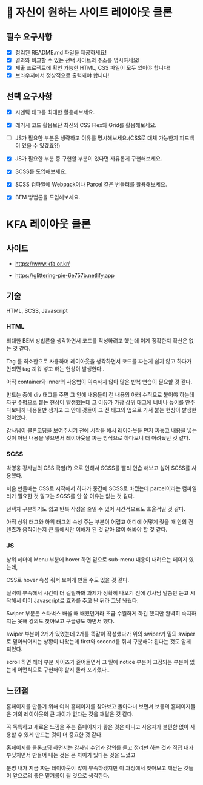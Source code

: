 # 📌 자신이 원하는 사이트 레이아웃 클론

## 필수 요구사항

- [x] 정리된 README.md 파일을 제공하세요!
- [x] 결과와 비교할 수 있는 선택 사이트의 주소를 명시하세요!
- [x] 제출 프로젝트에 확인 가능한 HTML, CSS 파일이 모두 있어야 합니다!
- [x] 브라우저에서 정상적으로 출력돼야 합니다!

## 선택 요구사항

- [x] 시멘틱 태그를 최대한 활용해보세요.
- [x] 레거시 코드 활용보단 최신의 CSS Flex와 Grid를 활용해보세요.
- [ ] JS가 필요한 부분은 생략하고 이유를 명시해보세요.(CSS로 대체 가능한지 피드백이 있을 수 있겠죠?!)
- [x] JS가 필요한 부분 중 구현할 부분이 있다면 자유롭게 구현해보세요.
- [x] SCSS를 도입해보세요.
- [x] SCSS 컴파일에 Webpack이나 Parcel 같은 번들러를 활용해보세요.
- [x] BEM 방법론을 도입해보세요.


# KFA 레이아웃 클론

## 사이트

- https://www.kfa.or.kr/

- https://glittering-pie-6e757b.netlify.app 

## 기술

HTML, SCSS, Javascript

### HTML

최대한 BEM 방법론을 생각하면서 코드를 작성하려고 했는데 이게 정확한지 확신은 없는 것 같다. 

Tag 를 최소한으로 사용하며 레이아웃을 생각하면서 코드를 짜는게 쉽지 않고 하다가 안되면 tag 끼워 넣고 하는 현상이 발생한다..

아직 container와 inner의 사용법이 익숙하지 않아 많은 반복 연습이 필요할 것 같다.

만드는 중에 div 태그를 주면 그 안에 내용들이 전 내용의 아래 수직으로 붙어야 하는데 자꾸 수평으로 붙는 현상이 
발생했는데 그 이유가 가장 상위 태그에 너비나 높이를 안주다보니까 내용물만 생기고 그 안에 것들이 그 전 태그의 옆으로 가서 붙는 현상이 발생한 것이었다.

강사님이 클론코딩을 보여주시기 전에 시작을 해서 레이아웃을 먼저 짜놓고 내용을 넣는 것이 아닌 내용을 넣으면서 레이아웃을 짜는 방식으로 하다보니 더 어려웠던 것 같다. 

### SCSS

박영웅 강사님의 CSS 극혐(?) 으로 인해서 SCSS를 빨리 연습 해보고 싶어 SCSS를 사용했다.

처음 만들때는 CSS로 시작해서 하다가 중간에 SCSS로 바꿨는데 parcel이라는 컴파일러가 필요한 것 말고는 SCSS를 안 쓸 이유는 없는 것 같다.

선택자 구분하기도 쉽고 반복 작성을 줄일 수 있어 시간적으로도 효율적일 것 같다.

아직 상위 태그와 하위 태그의 속성 주는 부분이 어렵고 어디에 어떻게 줬을 때 안의 컨텐츠가 움직이는지 큰 틀에서만 이해가 된 것 같아 많이 해봐야 할 것 같다.

### JS

상위 헤더에 Menu 부분에 hover 하면 밑으로 sub-menu 내용이 내려오는 페이지 였는데,

CSS로 hover 속성 줘서 보이게 만들 수도 있을 것 같다.

실력이 부족해서 시간이 더 걸릴까봐 과제가 정확히 나오기 전에 강사님 말씀만 듣고 시작해서 이미 Javascript로 효과를 주고 난 뒤라 그냥 놔뒀다.

Swiper 부분은 스타벅스 배울 때 배웠던거라 조금 수월하게 하긴 했지만 완벽히 숙지하지는 못해 강의도 찾아보고 구글링도 하면서 했다.

swiper 부분이 2개가 있었는데 2개를 똑같이 작성했다가 위의 swiper가 밑의 swiper로 덮어씌어지는 상황이 나왔는데 first와 second를 줘서 구분해야 된다는 것도 알게 되었다.

scroll 하면 헤더 부분 사이즈가 줄어들면서 그 밑에 notice 부분이 고정되는 부분이 있는데 어떤식으로 구현해야 할지 몰라 포기했다.. 

## 느낀점

홈페이지를 만들기 위해 여러 홈페이지를 찾아보고 돌아다녀 보면서 보통의 홈페이지들은 거의 레이아웃의 큰 차이가 없다는 것을 깨달은 것 같다.

꼭 독특하고 새로운 느낌을 주는 홈페이지가 좋은 것은 아니고 사용자가 불편함 없이 사용할 수 있게 만드는 것이 더 중요한 것 같다.

홈페이지를 클론코딩 하면서는 강사님 수업과 강의를 듣고 정리만 하는 것과 직접 내가 부딪치면서 만들어 내는 것은 큰 차이가 있다는 것을 느꼈고

분명 내가 지금 짜는 레이아웃이 많이 부족하겠지만 이 과정에서 찾아보고 깨닫는 것들이 앞으로의 좋은 밑거름이 될 것으로 생각한다.